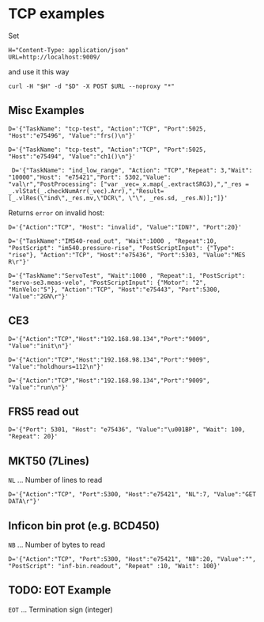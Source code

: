 # TCP examples

Set

```shell
H="Content-Type: application/json"
URL=http://localhost:9009/

```

and use it this way

```shell
curl -H "$H" -d "$D" -X POST $URL --noproxy "*"
```

## Misc Examples
```shell
D='{"TaskName": "tcp-test", "Action":"TCP", "Port":5025, "Host":"e75496", "Value":"frs()\n"}'
```

```shell
D='{"TaskName": "tcp-test", "Action":"TCP", "Port":5025, "Host":"e75494", "Value":"ch1()\n"}'
```

```shell
 D='{"TaskName": "ind_low_range", "Action": "TCP","Repeat": 3,"Wait": "10000","Host": "e75421","Port": 5302,"Value": "val\r","PostProcessing": ["var _vec=_x.map(_.extractSRG3),","_res = _.vlStat(_.checkNumArr(_vec).Arr),","Result=[_.vlRes(\"ind\",_res.mv,\"DCR\", \"\", _res.sd, _res.N)];"]}'
```

Returns `error` on invalid host: 

```shell
D='{"Action":"TCP", "Host": "invalid", "Value":"IDN?", "Port":20}'
```

```shell
D='{"TaskName":"IM540-read_out", "Wait":1000 , "Repeat":10, "PostScript": "im540.pressure-rise", "PostScriptInput": {"Type": "rise"}, "Action":"TCP", "Host":"e75436", "Port":5303, "Value":"MES R\r"}'
```

```shell
D='{"TaskName":"ServoTest", "Wait":1000 , "Repeat":1, "PostScript": "servo-se3.meas-velo", "PostScriptInput": {"Motor": "2", "MinVelo:"5"}, "Action":"TCP", "Host":"e75443", "Port":5300, "Value":"2GN\r"}'
```

## CE3

```shell
D='{"Action":"TCP","Host":"192.168.98.134","Port":"9009",  "Value":"init\n"}'

D='{"Action":"TCP","Host":"192.168.98.134","Port":"9009",  "Value":"holdhours=112\n"}'

D='{"Action":"TCP","Host":"192.168.98.134","Port":"9009",  "Value":"run\n"}'
```

## FRS5 read out

```shell
D='{"Port": 5301, "Host": "e75436", "Value":"\u001BP", "Wait": 100, "Repeat": 20}'
```

## MKT50 (7Lines)

`NL` ... Number of lines to read

```shell
D='{"Action":"TCP", "Port":5300, "Host":"e75421", "NL":7, "Value":"GET DATA\r"}'
```
## Inficon bin prot (e.g. BCD450)

`NB` ... Number of bytes to read

```shell
D='{"Action":"TCP", "Port":5300, "Host":"e75421", "NB":20, "Value":"", "PostScript": "inf-bin.readout", "Repeat" :10, "Wait": 100}'
```

## TODO: EOT Example

`EOT` ... Termination sign (integer)
